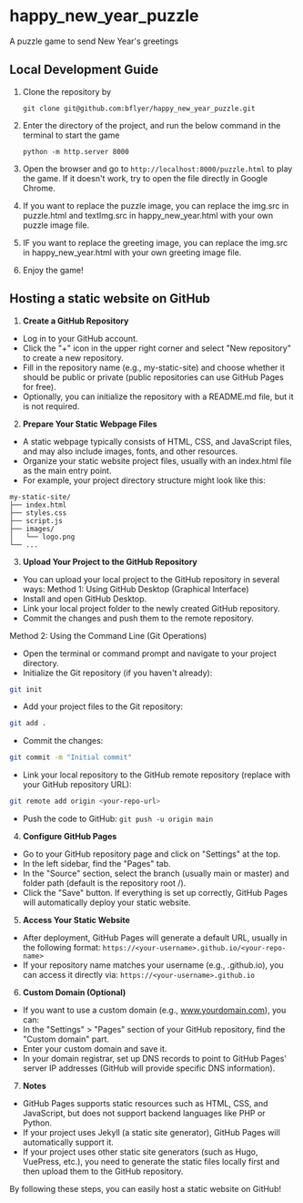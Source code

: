 # happy_new_year_puzzle
A puzzle game to send New Year's greetings

## Local Development Guide
1. Clone the repository by 
   ```
   git clone git@github.com:bflyer/happy_new_year_puzzle.git
   ```

2. Enter the directory of the project, and run the below command in the terminal to start the game
   ```
   python -m http.server 8000
   ```

3. Open the browser and go to `http://localhost:8000/puzzle.html` to play the game. If it doesn't work, try to open the file directly in Google Chrome.

4. If you want to replace the puzzle image, you can replace the img.src in puzzle.html and textImg.src in happy_new_year.html with your own puzzle image file.

5. IF you want to replace the greeting image, you can replace the img.src in happy_new_year.html with your own greeting image file.

6. Enjoy the game!

## Hosting a static website on GitHub
1. **Create a GitHub Repository**
- Log in to your GitHub account.  
- Click the "+" icon in the upper right corner and select "New repository" to create a new repository.  
- Fill in the repository name (e.g., my-static-site) and choose whether it should be public or private (public repositories can use GitHub Pages for free).  
- Optionally, you can initialize the repository with a README.md file, but it is not required.

2. **Prepare Your Static Webpage Files**
- A static webpage typically consists of HTML, CSS, and JavaScript files, and may also include images, fonts, and other resources.
- Organize your static website project files, usually with an index.html file as the main entry point.
- For example, your project directory structure might look like this:
```
my-static-site/
├── index.html
├── styles.css
├── script.js
├── images/
│   └── logo.png
└── ...
```
3. **Upload Your Project to the GitHub Repository**
- You can upload your local project to the GitHub repository in several ways:
Method 1: Using GitHub Desktop (Graphical Interface)
- Install and open GitHub Desktop.
- Link your local project folder to the newly created GitHub repository.
- Commit the changes and push them to the remote repository.

Method 2: Using the Command Line (Git Operations)
- Open the terminal or command prompt and navigate to your project directory.
- Initialize the Git repository (if you haven't already):
```bash
git init
```
- Add your project files to the Git repository:
```bash
git add .
```
- Commit the changes:
```bash
git commit -m "Initial commit"
```
- Link your local repository to the GitHub remote repository (replace <your-repo-url> with your GitHub repository URL):
```bash
git remote add origin <your-repo-url>
```
- Push the code to GitHub:
```git push -u origin main```
4. **Configure GitHub Pages**
- Go to your GitHub repository page and click on "Settings" at the top.
- In the left sidebar, find the "Pages" tab.
- In the "Source" section, select the branch (usually main or master) and folder path (default is the repository root /).
- Click the "Save" button.
If everything is set up correctly, GitHub Pages will automatically deploy your static website.

5. **Access Your Static Website**
- After deployment, GitHub Pages will generate a default URL, usually in the following format:
`https://<your-username>.github.io/<your-repo-name>`
- If your repository name matches your username (e.g., <your-username>.github.io), you can access it directly via:
`https://<your-username>.github.io`

6. **Custom Domain (Optional)**
- If you want to use a custom domain (e.g., www.yourdomain.com), you can:
- In the "Settings" > "Pages" section of your GitHub repository, find the "Custom domain" part.
- Enter your custom domain and save it.
- In your domain registrar, set up DNS records to point to GitHub Pages' server IP addresses (GitHub will provide specific DNS information).

7. **Notes**
- GitHub Pages supports static resources such as HTML, CSS, and JavaScript, but does not support backend languages like PHP or Python.
- If your project uses Jekyll (a static site generator), GitHub Pages will automatically support it.
- If your project uses other static site generators (such as Hugo, VuePress, etc.), you need to generate the static files locally first and then upload them to the GitHub repository.

By following these steps, you can easily host a static website on GitHub!